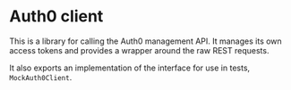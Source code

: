 # Auth0 client

This is a library for calling the Auth0 management API. It manages its own access tokens and provides a wrapper around the raw REST requests.

It also exports an implementation of the interface for use in tests, `MockAuth0Client`.
